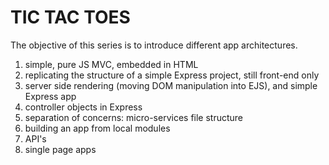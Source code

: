 # TIC TAC TOES 
The objective of this series is to introduce different app architectures.  
1. simple, pure JS MVC, embedded in HTML
2. replicating the structure of a simple Express project, still front-end only
3. server side rendering (moving DOM manipulation into EJS), and simple Express app
4. controller objects in Express
5. separation of concerns: micro-services file structure
6. building an app from local modules
7. API's
8. single page apps